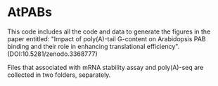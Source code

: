 # AtPABs 
This code includes all the code and data to generate the figures in the paper entitled: "Impact of poly(A)-tail G-content on Arabidopsis PAB binding and their role in enhancing translational efficiency". (DOI:10.5281/zenodo.3368777)

Files that associated with mRNA stability assay and poly(A)-seq are collected in two folders, separately.
